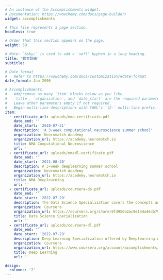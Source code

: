 ```yaml
---
# An instance of the Accomplishments widget.
# Documentation: https://wowchemy.com/docs/page-builder/
widget: accomplishments

# This file represents a page section.
headless: true

# Order that this section appears on the page.
weight: 50

# Note: `&shy;` is used to add a 'soft' hyphen in a long heading.
title: '教育訓練'
subtitle:

# Date format
#   Refer to https://wowchemy.com/docs/customization/#date-format
date_format: Jan 2006

# Accomplishments.
#   Add/remove as many `item` blocks below as you like.
#   `title`, `organization`, and `date_start` are the required parameters.
#   Leave other parameters empty if not required.
#   Begin multi-line descriptions with YAML's `|2-` multi-line prefix.
item:
  - certificate_url: uploads/nma-certificate.pdf
    date_end: ''
    date_start: '2020-07-31'
    description: 'A 3-week computational neuroscience summer school'
    organization: Neuromatch Academy
    organization_url: https://academy.neuromatch.io
    title: NMA Computational Neuroscience
    url: ''
  - certificate_url: uploads/nmadl-certificate.pdf
    date_end: ''
    date_start: '2021-08-20'
    description: A 3-week deeplearning summer school
    organization: Neuromatch Academy
    organization_url: https://academy.neuromatch.io
    title: NMA Deeplearning
    url: ''
  - certificate_url: uploads/coursera-ds.pdf
    date_end: ''
    date_start: '2022-07-29'
    description: The Data Science Specialization covers the concepts and tools for an entire data science pipeline.
    organization: Coursera
    organization_url: https://coursera.org/share/0fd950b2ac9e144a46db7922f1538d6d
    title: Data Science Specialization
    url: ''
  - certificate_url: uploads/coursera-dl.pdf
    date_end: ''
    date_start: '2022-07-29'
    description: Deep Learning Specialization offered by Deeplearning.AI
    organization: Coursera
    organization_url: https://www.coursera.org/account/accomplishments/specialization/JGCJWXRZ27EX
    title: Deep Learning
    url: ''

design:
  columns: '2'
---
```

